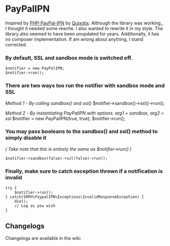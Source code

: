 PayPalIPN
======

Inspired by [PHP-PayPal-IPN](https://github.com/Quixotix/PHP-PayPal-IPN) by [Quixotix](https://github.com/Quixotix). Although the library was working,, I thought it needed some rewrite. I also wanted to rewrite it in my style. The library also seemed to have been unupdated for years. Additionally, it has no composer implementation. If am wrong about anything, I stand corrected.

### By default, SSL and sandbox mode is switched off.
	$notifier = new PayPalIPN;
	$notifier->run();

### There are two ways too run the notifier with sandbox mode and SSL

*Method 1 - By calling sandbox() and ssl()*
	$notifier->sandbox()->ssl()->run();
     
*Method 2 - By instantiating PayPalIPN with options. arg1 = sandbox, arg2 = ssl*
	$notifier = new PayPalIPN(true, true);
	$notifier->run();

### You may pass booleans to the sandbox() and ssl() method to simply disable it
_( Take note that this is entirely the same as $notifier->run() )_

	$notifier->sandbox(false)->ssl(false)->run();

### Finally, make sure to catch exception thrown if a notification is invalid
	try {
		$notifier->run();
	} catch(SRPH\PaypalIPN\Exceptions\InvalidResponseException) {
		die();
    	// Log as you wish
	}

## Changelogs

Changelogs are available in the wiki.

